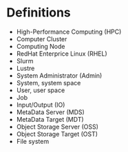 # Definitions
- High-Performance Computing (HPC)
- Computer Cluster
- Computing Node
- RedHat Enterprice Linux (RHEL)
- Slurm
- Lustre
- System Administrator (Admin)
- System, system space
- User, user space
- Job
- Input/Output (IO)
- MetaData Server (MDS)
- MetaData Target (MDT)
- Object Storage Server (OSS)
- Object Storage Target (OST)
- File system
